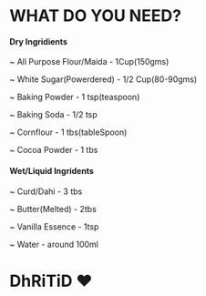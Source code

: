 # WHAT DO YOU NEED?

#### Dry Ingridients
~ All Purpose Flour/Maida   -   1Cup(150gms)

~ White Sugar(Powerdered)   -   1/2 Cup(80-90gms)

~ Baking Powder             -   1 tsp(teaspoon)

~ Baking Soda               -   1/2 tsp

~ Cornflour                 -   1 tbs(tableSpoon)

~ Cocoa Powder              -   1 tbs  

#### Wet/Liquid Ingridents
~ Curd/Dahi                 -   3 tbs

~ Butter(Melted)            -   2tbs

~ Vanilla Essence           -   1tsp

~ Water                     -   around 100ml
# DhRiTiD ♥